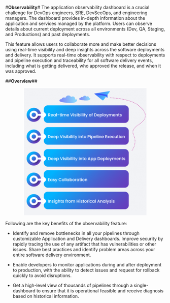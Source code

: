 #**Observability**#
The application observability dashboard is a crucial challenge for DevOps engineers, 
SRE, DevSecOps, and engineering managers.  The dashboard provides in-depth information 
about the application and services managed by the platform.  Users can observe details 
about current deployment across all environments (Dev, QA, Staging, and Productions) 
and past deployments.

This feature allows users to collaborate more and make better decisions using real-time 
visibility and deep insights across the software deployments and delivery. It supports 
real-time observability with respect to deployments and pipeline execution and traceability 
for all software delivery events, including what is getting delivered, who approved the 
release, and when it was approved.

##**Overview**##
<p align="center">
  <img src="/Observability.png">
</p>

​​Following are the key benefits of the observability feature:

* Identify and remove bottlenecks in all your pipelines through customizable Application 
and Delivery dashboards. Improve security by rapidly tracing the use of any artifact that 
has vulnerabilities or other issues. Share best practices and identify problem areas across 
your entire software delivery environment.

* Enable developers to monitor applications during and after deployment to production, 
with the ability to detect issues and request for rollback quickly to avoid disruptions.

* Get a high-level view of thousands of pipelines through a single-dashboard to ensure that 
it is operational feasible and receive diagnosis based on historical information.



 

